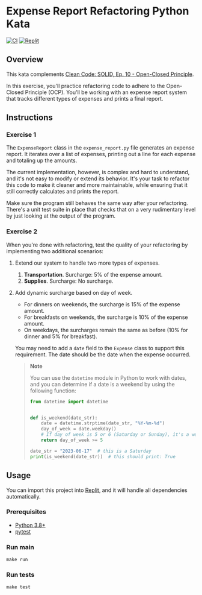 # Expense Report Refactoring Python Kata

[![CI](https://github.com/Coding-Cuddles/expense-report-refactoring-python-kata/actions/workflows/main.yml/badge.svg)](https://github.com/Coding-Cuddles/expense-report-refactoring-python-kata/actions/workflows/main.yml)
[![Replit](https://replit.com/badge?caption=Try%20with%20Replit&variant=small)](https://replit.com/new/github/Coding-Cuddles/expense-report-refactoring-python-kata)

## Overview

This kata complements [Clean Code: SOLID, Ep. 10 - Open-Closed Principle](https://cleancoders.com/episode/clean-code-episode-10).

In this exercise, you'll practice refactoring code to adhere to the Open-Closed
Principle (OCP). You'll be working with an expense report system that tracks
different types of expenses and prints a final report.

## Instructions

### Exercise 1

The `ExpenseReport` class in the `expense_report.py` file generates an expense
report. It iterates over a list of expenses, printing out a line for each
expense and totaling up the amounts.

The current implementation, however, is complex and hard to understand, and
it's not easy to modify or extend its behavior. It's your task to refactor this
code to make it cleaner and more maintainable, while ensuring that it still
correctly calculates and prints the report.

Make sure the program still behaves the same way after your refactoring.
There's a unit test suite in place that checks that on a very rudimentary level
by just looking at the output of the program.

### Exercise 2

When you're done with refactoring, test the quality of your refactoring by
implementing two additional scenarios:

1. Extend our system to handle two more types of expenses.

    1. **Transportation**. Surcharge: 5% of the expense amount.
    2. **Supplies**. Surcharge: No surcharge.

2. Add dynamic surcharge based on day of week.

    * For dinners on weekends, the surcharge is 15% of the expense amount.
    * For breakfasts on weekends, the surcharge is 10% of the expense amount.
    * On weekdays, the surcharges remain the same as before (10% for dinner
      and 5% for breakfast).

    You may need to add a `date` field to the `Expense` class to support this
    requirement. The date should be the date when the expense occurred.

    > **Note**
    >
    > You can use the `datetime` module in Python to work with dates, and you
    > can determine if a date is a weekend by using the following function:
    >
    > ```python
    > from datetime import datetime
    >
    >
    > def is_weekend(date_str):
    >     date = datetime.strptime(date_str, "%Y-%m-%d")
    >     day_of_week = date.weekday()
    >     # If day of week is 5 or 6 (Saturday or Sunday), it's a weekend
    >     return day_of_week >= 5
    >
    > date_str = "2023-06-17"  # this is a Saturday
    > print(is_weekend(date_str))  # this should print: True
    > ```

## Usage

You can import this project into [Replit](https://replit.com), and it will
handle all dependencies automatically.

### Prerequisites

* [Python 3.8+](https://www.python.org/)
* [pytest](https://pytest.org)

### Run main

```console
make run
```

### Run tests

```console
make test
```
